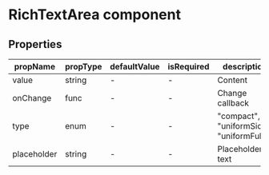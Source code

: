 # RichTextArea component


## Properties

| propName | propType | defaultValue | isRequired | description |
|----------|----------|--------------|------------|-------------|
| value | string | - | - | Content |
| onChange | func | - | - | Change callback |
| type | enum | - | - | "compact", "uniformSide", "uniformFull" |
| placeholder | string | - | - | Placeholder text |



